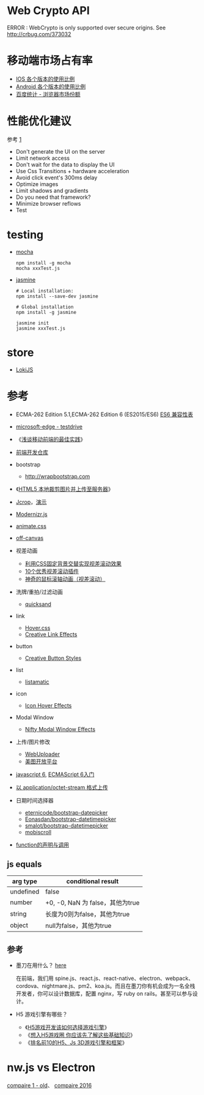 
# Web Crypto API

ERROR : WebCrypto is only supported over secure origins. See http://crbug.com/373032


# 移动端市场占有率

* [IOS 各个版本的使用比例](https://developer.apple.com/support/app-store/)
* [Android 各个版本的使用比例](https://developer.android.com/about/dashboards/index.html)
* [百度统计 - 浏览器市场份额](http://tongji.baidu.com/data/browser)



# 性能优化建议

参考 [1](http://coenraets.org/keypoint/phonegap-performance/)

* Don't generate the UI on the server
* Limit network access
* Don't wait for the data to display the UI
* Use Css Transitions +  hardware acceleration
* Avoid click event's 300ms delay
* Optimize images
* Limit shadows and gradients
* Do you need that framework?
* Minimize browser reflows
* Test

# testing
* [mocha](http://mochajs.org/)

    ```
    npm install -g mocha
    mocha xxxTest.js
    ```
* [jasmine](http://jasmine.github.io/)

    ```
    # Local installation:
    npm install --save-dev jasmine

    # Global installation
    npm install -g jasmine

    jasmine init
    jasmine xxxTest.js
    ```
# store
* [LokiJS](http://lokijs.org/)

# 参考
* ECMA-262 Edition 5.1,ECMA-262 Edition 6 (ES2015/ES6)  [ES6 兼容性表](http://kangax.github.io/compat-table/es6/)

* [microsoft-edge - testdrive](https://developer.microsoft.com/en-us/microsoft-edge/testdrive/)
* 《[浅谈移动前端的最佳实践](http://www.cnblogs.com/yexiaochai/p/4219523.html)》
* [前端开发仓库](http://code.ciaoca.com/)
* bootstrap
    * http://wrapbootstrap.com
* 《[HTML5 本地裁剪图片并上传至服务器](http://segmentfault.com/a/1190000000754560)》
* [Jcrop](http://deepliquid.com/content/Jcrop.html)，[演示](http://code.ciaoca.com/jquery/jcrop/demo/index.html)
* [Modernizr.js](http://modernizr.com/)
* [animate.css](https://github.com/daneden/animate.css)
* [off-canvas](http://ngmodules.org/modules/angular-off-canvas)
* 视差动画
    * [利用CSS固定背景交替实现视差滚动效果](http://www.shejidaren.com/css-fixed-scroll-background.html)
    * [10个优秀视差滚动插件](http://www.w3cplus.com/source/10-best-Parallax-Scrolling-plugin.html)
    * [神奇的鼠标滚轴动画（视差滚动）](http://www.admin5.com/article/20140313/539258.shtml)
* 洗牌/重拍/过滤动画
    * [quicksand](http://razorjack.net/quicksand/)
* link
    * [Hover.css](http://ianlunn.github.io/Hover/)
    * [Creative Link Effects](http://tympanus.net/Development/CreativeLinkEffects/)
* button
    * [Creative Button Styles](http://tympanus.net/Development/CreativeButtons/)
* list
    * [listamatic](http://css.maxdesign.com.au/listamatic/index.htm)
* icon
    * [Icon Hover Effects](http://tympanus.net/Development/IconHoverEffects/)
* Modal Window
    * [Nifty Modal Window Effects](http://tympanus.net/Development/ModalWindowEffects/)
* 上传/图片修改
    * [WebUploader](http://fex.baidu.com/webuploader/)
    * [美图开放平台](http://open.web.meitu.com/wiki/)
* [javascript 6](http://es6-features.org/), [ECMAScript 6入门](http://es6.ruanyifeng.com/)
* [以 application/octet-stream 格式上传](http://stackoverflow.com/questions/19959072/sending-binary-data-in-javascript-over-http)

* 日期时间选择器
    * [eternicode/bootstrap-datepicker](http://tarruda.github.io/bootstrap-datetimepicker/)
    * [Eonasdan/bootstrap-datetimepicker](http://eonasdan.github.io/bootstrap-datetimepicker/)
    * [smalot/bootstrap-datetimepicker](https://github.com/smalot/bootstrap-datetimepicker)
    * [mobiscroll](http://demo.mobiscroll.com/datetime/invalid/)
* [function的声明与调用](http://www.johnpapa.net/angular-function-declarations-function-expressions-and-readable-code/)

## js equals

|arg type|conditional result|
|------|------|
|undefined|false|
|number| +0, -0, NaN 为 false，其他为true|
|string| 长度为0则为false，其他为true|
|object|null为false，其他为true|


## 参考
* 墨刀在用什么？ [here](https://modao.cc/posts/3344?page=1)

    在前端，我们用 spine.js、react.js、react-native、electron、webpack、cordova、nightmare.js、pm2、koa.js。而且在墨刀你有机会成为一名全栈开发者，你可以设计数据库，配置 nginx，写 ruby on rails。甚至可以参与设计。
* H5 游戏引擎有哪些？
   * 《[H5游戏开发该如何选择游戏引擎](http://www.diyiyou.com/biz/bagua/54369.html)》
   * 《[想入H5游戏圈 你应该先了解这些基础知识](http://games.qq.com/a/20150522/018816.htm)》
   * 《[排名前10的H5、Js 3D游戏引擎和框架](http://www.html5cn.org/article-8308-1.html)》


# nw.js vs Electron

   [compaire 1 - old](http://tangiblejs.com/posts/nw-js-electron-compared)、
   [compaire 2016](http://tangiblejs.com/posts/nw-js-and-electron-compared-2016-edition)
